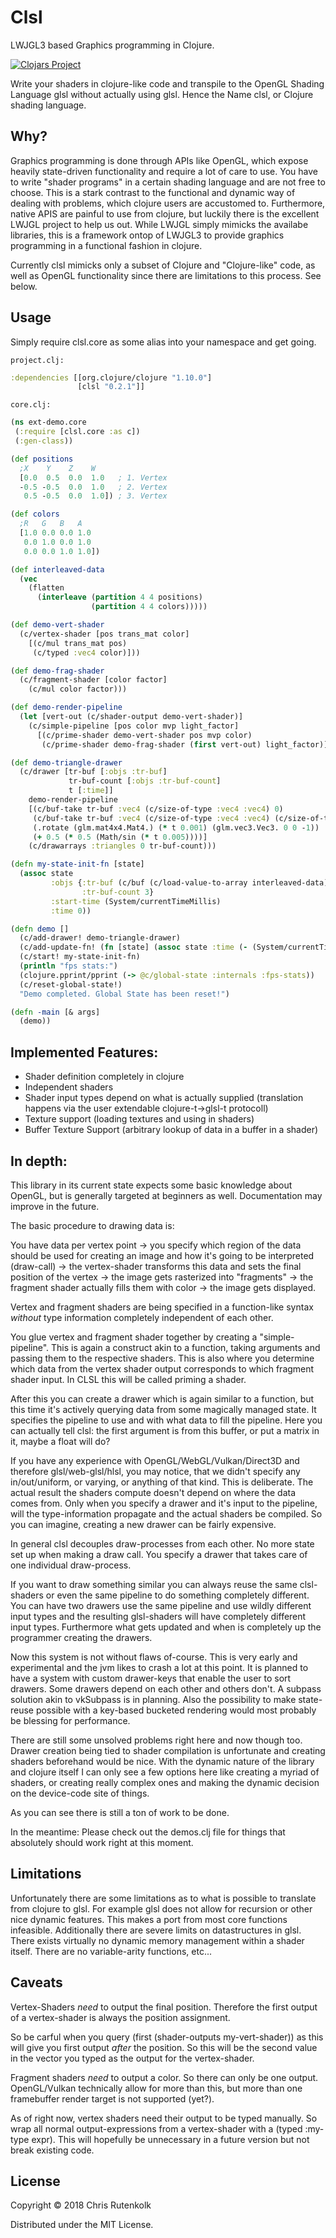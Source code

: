 # Clsl

LWJGL3 based Graphics programming in Clojure.

[![Clojars Project](https://img.shields.io/clojars/v/clsl.svg)](https://clojars.org/clsl)

Write your shaders in clojure-like code and transpile to the OpenGL Shading Language glsl without actually using glsl. Hence the Name clsl, or Clojure shading language.

## Why?

Graphics programming is done through APIs like OpenGL, which expose heavily state-driven functionality and require a lot of care to use. You have to write "shader programs" in a certain shading language and are not free to choose. This is a stark contrast to the functional and dynamic way of dealing with problems, which clojure users are accustomed to. Furthermore, native APIS are painful to use from clojure, but luckily there is the excellent LWJGL project to help us out. While LWJGL simply mimicks the availabe libraries, this is a framework ontop of LWJGL3 to provide graphics programming in a functional fashion in clojure.    

Currently clsl mimicks only a subset of Clojure and "Clojure-like" code, as well as OpenGL functionality since there are limitations to this process. See below.

## Usage

Simply require clsl.core as some alias into your namespace and get going.

`project.clj:`
```clojure
:dependencies [[org.clojure/clojure "1.10.0"]
               [clsl "0.2.1"]]
```
`core.clj:`
```clojure
(ns ext-demo.core
 (:require [clsl.core :as c])
 (:gen-class)) 

(def positions
  ;X    Y    Z    W
  [0.0  0.5  0.0  1.0   ; 1. Vertex
  -0.5 -0.5  0.0  1.0   ; 2. Vertex
   0.5 -0.5  0.0  1.0]) ; 3. Vertex 

(def colors
  ;R   G   B   A
  [1.0 0.0 0.0 1.0
   0.0 1.0 0.0 1.0
   0.0 0.0 1.0 1.0])

(def interleaved-data
  (vec 
    (flatten 
      (interleave (partition 4 4 positions)
                  (partition 4 4 colors)))))

(def demo-vert-shader
  (c/vertex-shader [pos trans_mat color]
    [(c/mul trans_mat pos)
     (c/typed :vec4 color)]))

(def demo-frag-shader
  (c/fragment-shader [color factor]
    (c/mul color factor)))

(def demo-render-pipeline
  (let [vert-out (c/shader-output demo-vert-shader)] 
    (c/simple-pipeline [pos color mvp light_factor]
      [(c/prime-shader demo-vert-shader pos mvp color) 
       (c/prime-shader demo-frag-shader (first vert-out) light_factor)])))

(def demo-triangle-drawer
  (c/drawer [tr-buf [:objs :tr-buf]
             tr-buf-count [:objs :tr-buf-count]
             t [:time]]
    demo-render-pipeline
    [(c/buf-take tr-buf :vec4 (c/size-of-type :vec4 :vec4) 0)                       ;pos
     (c/buf-take tr-buf :vec4 (c/size-of-type :vec4 :vec4) (c/size-of-type :vec4))  ;color
     (.rotate (glm.mat4x4.Mat4.) (* t 0.001) (glm.vec3.Vec3. 0 0 -1))               ;mvp
     (+ 0.5 (* 0.5 (Math/sin (* t 0.005))))]                                        ;light_factor
    (c/drawarrays :triangles 0 tr-buf-count)))

(defn my-state-init-fn [state]
  (assoc state
         :objs {:tr-buf (c/buf (c/load-value-to-array interleaved-data))
                :tr-buf-count 3}
         :start-time (System/currentTimeMillis)
         :time 0)) 

(defn demo []
  (c/add-drawer! demo-triangle-drawer)
  (c/add-update-fn! (fn [state] (assoc state :time (- (System/currentTimeMillis) (:start-time state)))))
  (c/start! my-state-init-fn)
  (println "fps stats:")
  (clojure.pprint/pprint (-> @c/global-state :internals :fps-stats))
  (c/reset-global-state!)
  "Demo completed. Global State has been reset!")

(defn -main [& args]
  (demo))
```
## Implemented Features:

* Shader definition completely in clojure
* Independent shaders
* Shader input types depend on what is actually supplied (translation happens via the user extendable clojure-t->glsl-t protocoll)
* Texture support (loading textures and using in shaders)
* Buffer Texture Support (arbitrary lookup of data in a buffer in a shader)

## In depth:

This library in its current state expects some basic knowledge about OpenGL, but is generally targeted at beginners as well. Documentation may improve in the future.

The basic procedure to drawing data is: 

You have data per vertex point -> you specify which region of the data should be used for creating an image and how it's going to be interpreted (draw-call) -> the vertex-shader transforms this data and sets the final position of the vertex -> the image gets rasterized into "fragments" -> the fragment shader actually fills them with color -> the image gets displayed.

Vertex and fragment shaders are being specified in a function-like syntax *without* type information completely independent of each other.

You glue vertex and fragment shader together by creating a "simple-pipeline". This is again a construct akin to a function, taking arguments and passing them to the respective shaders. This is also where you determine which data from the vertex shader output corresponds to which fragment shader input. In CLSL this will be called priming a shader.

After this you can create a drawer which is again similar to a function, but this time it's actively querying data from some magically managed state. It specifies the pipeline to use and with what data to fill the pipeline. Here you can actually tell clsl: the first argument is from this buffer, or put a matrix in it, maybe a float will do?

If you have any experience with OpenGL/WebGL/Vulkan/Direct3D and therefore glsl/web-glsl/hlsl, you may notice, that we didn't specify any in/out/uniform, or varying, or anything of that kind. This is deliberate. The actual result the shaders compute doesn't depend on where the data comes from. Only when you specify a drawer and it's input to the pipeline, will the type-information propagate and the actual shaders be compiled. So you can imagine, creating a new drawer can be fairly expensive. 

In general clsl decouples draw-processes from each other. No more state set up when making a draw call. You specify a drawer that takes care of one individual draw-process.

If you want to draw something similar you can always reuse the same clsl-shaders or even the same pipeline to do something completely different. You can have two drawers use the same pipeline and use wildly different input types and the resulting glsl-shaders will have completely different input types. Furthermore what gets updated and when is completely up the programmer creating the drawers. 

Now this system is not without flaws of-course. This is very early and experimental and the jvm likes to crash a lot at this point. It is planned to have a system with custom drawer-keys that enable the user to sort drawers. Some drawers depend on each other and others don't. A subpass solution akin to vkSubpass is in planning. Also the possibility to make state-reuse possible with a key-based bucketed rendering would most probably be blessing for performance. 

There are still some unsolved problems right here and now though too. Drawer creation being tied to shader compilation is unfortunate and creating shaders beforehand would be nice. With the dynamic nature of the library and clojure itself I can only see a few options here like creating a myriad of shaders, or creating really complex ones and making the dynamic decision on the device-code site of things.

As you can see there is still a ton of work to be done.

In the meantime: Please check out the demos.clj file for things that absolutely should work right at this moment.


## Limitations

Unfortunately there are some limitations as to what is possible to translate from clojure to glsl. For example glsl does not allow for recursion or other nice dynamic features. This makes a port from most core functions infeasible. Additionally there are severe limits on datastructures in glsl. There exists virtually no dynamic memory management within a shader itself. There are no variable-arity functions, etc...

## Caveats

Vertex-Shaders *need* to output the final position. Therefore the first output of a vertex-shader is always the position assignment.

So be carful when you query (first (shader-outputs my-vert-shader)) as this will give you first output _after_ the position. So this will be the second value in the vector you typed as the output for the vertex-shader.

Fragment shaders *need* to output a color. So there can only be one output. OpenGL/Vulkan technically allow for more than this, but more than one framebuffer render target is not supported (yet?).

As of right now, vertex shaders need their output to be typed manually. So wrap all normal output-expressions from a vertex-shader with a (typed :my-type expr). This will hopefully be unnecessary in a future version but not break existing code.

## License

Copyright © 2018 Chris Rutenkolk

Distributed under the MIT License.
